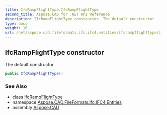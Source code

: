 ```yaml
---
title: IfcRampFlightType.IfcRampFlightType
second_title: Aspose.CAD for .NET API Reference
description: IfcRampFlightType constructor. The default constructor
type: docs
weight: 10
url: /net/aspose.cad.fileformats.ifc.ifc4.entities/ifcrampflighttype/ifcrampflighttype/
---
```

## IfcRampFlightType constructor

The default constructor.

```csharp
public IfcRampFlightType()
```

### See Also

* class [IfcRampFlightType](../)
* namespace [Aspose.CAD.FileFormats.Ifc.IFC4.Entities](../../ifcrampflighttype/)
* assembly [Aspose.CAD](../../../)


